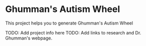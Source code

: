 # Ghumman's Autism Wheel

This project helps you to generate Ghumman's Autism Wheel

TODO: Add project info here
TODO: Add links to research and Dr. Ghumman's webpage.